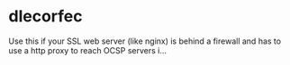 # dlecorfec
Use this if your SSL web server (like nginx) is behind a firewall and has to use a http proxy to reach OCSP servers i…

